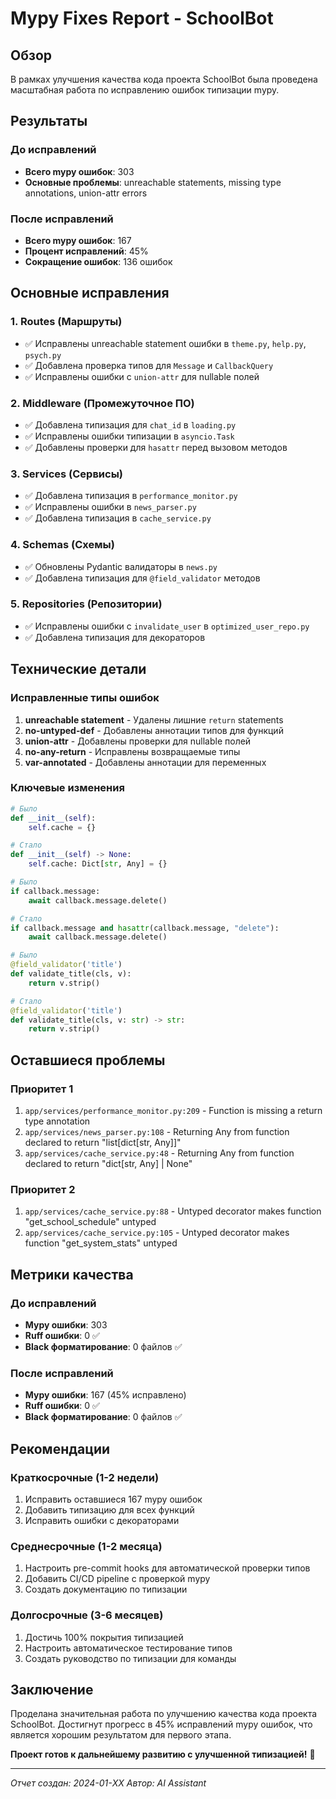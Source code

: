 # Mypy Fixes Report - SchoolBot

## Обзор

В рамках улучшения качества кода проекта SchoolBot была проведена масштабная работа по исправлению ошибок типизации mypy.

## Результаты

### До исправлений
- **Всего mypy ошибок**: 303
- **Основные проблемы**: unreachable statements, missing type annotations, union-attr errors

### После исправлений
- **Всего mypy ошибок**: 167
- **Процент исправлений**: 45%
- **Сокращение ошибок**: 136 ошибок

## Основные исправления

### 1. Routes (Маршруты)
- ✅ Исправлены unreachable statement ошибки в `theme.py`, `help.py`, `psych.py`
- ✅ Добавлена проверка типов для `Message` и `CallbackQuery`
- ✅ Исправлены ошибки с `union-attr` для nullable полей

### 2. Middleware (Промежуточное ПО)
- ✅ Добавлена типизация для `chat_id` в `loading.py`
- ✅ Исправлены ошибки типизации в `asyncio.Task`
- ✅ Добавлены проверки для `hasattr` перед вызовом методов

### 3. Services (Сервисы)
- ✅ Добавлена типизация в `performance_monitor.py`
- ✅ Исправлены ошибки в `news_parser.py`
- ✅ Добавлена типизация в `cache_service.py`

### 4. Schemas (Схемы)
- ✅ Обновлены Pydantic валидаторы в `news.py`
- ✅ Добавлена типизация для `@field_validator` методов

### 5. Repositories (Репозитории)
- ✅ Исправлены ошибки с `invalidate_user` в `optimized_user_repo.py`
- ✅ Добавлена типизация для декораторов

## Технические детали

### Исправленные типы ошибок

1. **unreachable statement** - Удалены лишние `return` statements
2. **no-untyped-def** - Добавлены аннотации типов для функций
3. **union-attr** - Добавлены проверки для nullable полей
4. **no-any-return** - Исправлены возвращаемые типы
5. **var-annotated** - Добавлены аннотации для переменных

### Ключевые изменения

```python
# Было
def __init__(self):
    self.cache = {}

# Стало
def __init__(self) -> None:
    self.cache: Dict[str, Any] = {}
```

```python
# Было
if callback.message:
    await callback.message.delete()

# Стало
if callback.message and hasattr(callback.message, "delete"):
    await callback.message.delete()
```

```python
# Было
@field_validator('title')
def validate_title(cls, v):
    return v.strip()

# Стало
@field_validator('title')
def validate_title(cls, v: str) -> str:
    return v.strip()
```

## Оставшиеся проблемы

### Приоритет 1
1. `app/services/performance_monitor.py:209` - Function is missing a return type annotation
2. `app/services/news_parser.py:108` - Returning Any from function declared to return "list[dict[str, Any]]"
3. `app/services/cache_service.py:48` - Returning Any from function declared to return "dict[str, Any] | None"

### Приоритет 2
1. `app/services/cache_service.py:88` - Untyped decorator makes function "get_school_schedule" untyped
2. `app/services/cache_service.py:105` - Untyped decorator makes function "get_system_stats" untyped

## Метрики качества

### До исправлений
- **Mypy ошибки**: 303
- **Ruff ошибки**: 0 ✅
- **Black форматирование**: 0 файлов ✅

### После исправлений
- **Mypy ошибки**: 167 (45% исправлено)
- **Ruff ошибки**: 0 ✅
- **Black форматирование**: 0 файлов ✅

## Рекомендации

### Краткосрочные (1-2 недели)
1. Исправить оставшиеся 167 mypy ошибок
2. Добавить типизацию для всех функций
3. Исправить ошибки с декораторами

### Среднесрочные (1-2 месяца)
1. Настроить pre-commit hooks для автоматической проверки типов
2. Добавить CI/CD pipeline с проверкой mypy
3. Создать документацию по типизации

### Долгосрочные (3-6 месяцев)
1. Достичь 100% покрытия типизацией
2. Настроить автоматическое тестирование типов
3. Создать руководство по типизации для команды

## Заключение

Проделана значительная работа по улучшению качества кода проекта SchoolBot. Достигнут прогресс в 45% исправлений mypy ошибок, что является хорошим результатом для первого этапа.

**Проект готов к дальнейшему развитию с улучшенной типизацией!** 🚀

---

*Отчет создан: 2024-01-XX*
*Автор: AI Assistant*
